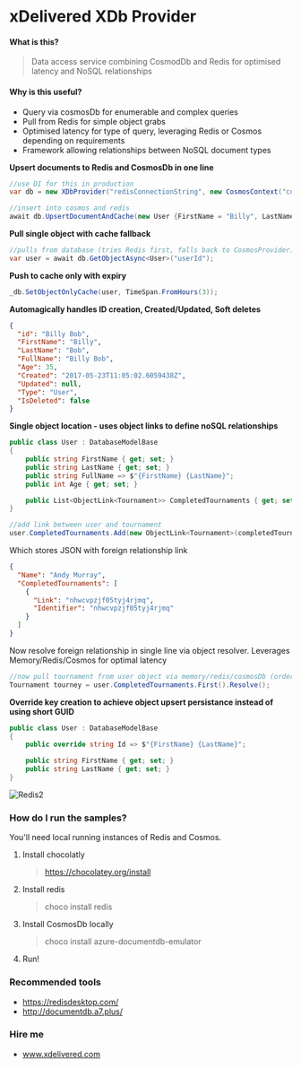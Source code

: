 # xDelivered XDb Provider

#### What is this?

  >Data access service combining CosmodDb and Redis for optimised latency and NoSQL relationships


#### Why is this useful?
- Query via cosmosDb for enumerable and complex queries
- Pull from Redis for simple object grabs
- Optimised latency for type of query, leveraging Redis or Cosmos depending on requirements
- Framework allowing relationships between NoSQL document types

**Upsert documents to Redis and CosmosDb in one line**
```csharp
//use DI for this in production
var db = new XDbProvider("redisConnectionString", new CosmosContext("cosmosEndpoint", "cosmosKey", "cosmosDb", "mainCollection"));

//insert into cosmos and redis
await db.UpsertDocumentAndCache(new User {FirstName = "Billy", LastName = "Bob", Age = 35});
```
**Pull single object with cache fallback**
```csharp
//pulls from database (tries Redis first, falls back to CosmosProvider)
var user = await db.GetObjectAsync<User>("userId");
```
**Push to cache only with expiry**
```csharp
_db.SetObjectOnlyCache(user, TimeSpan.FromHours(3));
```

**Automagically handles ID creation, Created/Updated, Soft deletes**
```json
{
  "id": "Billy Bob",
  "FirstName": "Billy",
  "LastName": "Bob",
  "FullName": "Billy Bob",
  "Age": 35,
  "Created": "2017-05-23T11:05:02.6059438Z",
  "Updated": null,
  "Type": "User",
  "IsDeleted": false
}
```

**Single object location - uses object links to define noSQL relationships**
```csharp
public class User : DatabaseModelBase
{
    public string FirstName { get; set; }
    public string LastName { get; set; }
    public string FullName => $"{FirstName} {LastName}";
    public int Age { get; set; }

    public List<ObjectLink<Tournament>> CompletedTournaments { get; set; } = new List<ObjectLink<Tournament>>();
}

//add link between user and tournament
user.CompletedTournaments.Add(new ObjectLink<Tournament>(completedTournament));
```
Which stores JSON with foreign relationship link

```json
{
  "Name": "Andy Murray",
  "CompletedTournaments": [
    {
      "Link": "nhwcvpzjf05tyj4rjmq",
      "Identifier": "nhwcvpzjf05tyj4rjmq"
    }
  ]
}
```
Now resolve foreign relationship in single line via object resolver. Leverages Memory/Redis/Cosmos for optimal latency
```csharp
//now pull tournament from user object via memory/redis/cosmosDb (order of query)
Tournament tourney = user.CompletedTournaments.First().Resolve();
```

**Override key creation to achieve object upsert persistance instead of using short GUID**
```csharp
public class User : DatabaseModelBase
{
    public override string Id => $"{FirstName} {LastName}";

    public string FirstName { get; set; }
    public string LastName { get; set; }
}
```

![Redis2](https://s30.postimg.org/w0dlfqy81/redis2.png)

### How do I run the samples?
You'll need local running instances of Redis and Cosmos.

1. Install chocolatly
   > https://chocolatey.org/install
2. Install redis
   > choco install redis
3. Install CosmosDb locally
   > choco install azure-documentdb-emulator
4. Run!

### Recommended tools
- https://redisdesktop.com/
- http://documentdb.a7.plus/

### Hire me
 - www.xdelivered.com
